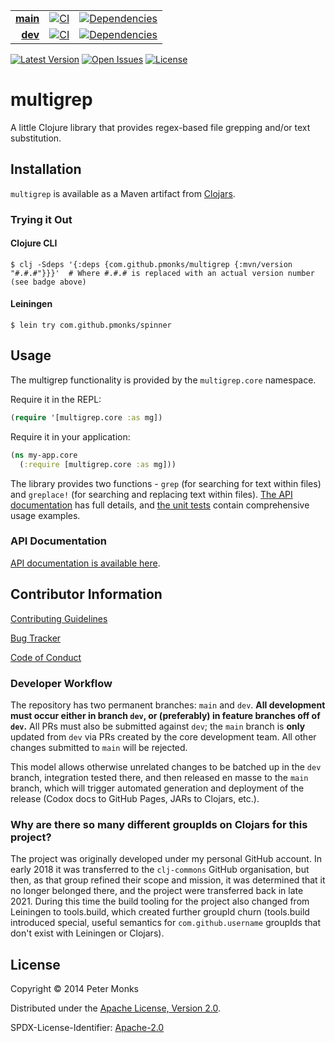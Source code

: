 | | | |
|---:|:---:|:---:|
| [**main**](https://github.com/pmonks/multigrep/tree/main) | [![CI](https://github.com/pmonks/multigrep/workflows/CI/badge.svg?branch=main)](https://github.com/pmonks/multigrep/actions?query=workflow%3ACI+branch%3Amain) | [![Dependencies](https://github.com/pmonks/multigrep/workflows/dependencies/badge.svg?branch=main)](https://github.com/pmonks/multigrep/actions?query=workflow%3Adependencies+branch%3Amain) |
| [**dev**](https://github.com/pmonks/multigrep/tree/dev) | [![CI](https://github.com/pmonks/multigrep/workflows/CI/badge.svg?branch=dev)](https://github.com/pmonks/multigrep/actions?query=workflow%3ACI+branch%3Adev) | [![Dependencies](https://github.com/pmonks/multigrep/workflows/dependencies/badge.svg?branch=dev)](https://github.com/pmonks/multigrep/actions?query=workflow%3Adependencies+branch%3Adev) |

[![Latest Version](https://img.shields.io/clojars/v/com.github.pmonks/multigrep)](https://clojars.org/com.github.pmonks/multigrep/) [![Open Issues](https://img.shields.io/github/issues/pmonks/multigrep.svg)](https://github.com/pmonks/multigrep/issues) [![License](https://img.shields.io/github/license/pmonks/multigrep.svg)](https://github.com/pmonks/multigrep/blob/main/LICENSE)

# multigrep

A little Clojure library that provides regex-based file grepping and/or text substitution.

## Installation

`multigrep` is available as a Maven artifact from [Clojars](https://clojars.org/com.github.pmonks/multigrep).

### Trying it Out

#### Clojure CLI

```shell
$ clj -Sdeps '{:deps {com.github.pmonks/multigrep {:mvn/version "#.#.#"}}}'  # Where #.#.# is replaced with an actual version number (see badge above)
```

#### Leiningen

```shell
$ lein try com.github.pmonks/spinner
```

## Usage

The multigrep functionality is provided by the `multigrep.core` namespace.

Require it in the REPL:

```clojure
(require '[multigrep.core :as mg])
```

Require it in your application:

```clojure
(ns my-app.core
  (:require [multigrep.core :as mg]))
```

The library provides two functions - `grep` (for searching for text within files) and `greplace!` (for searching and replacing text within files).
[The API documentation](https://pmonks.github.io/multigrep/) has full details, and [the unit tests](https://github.com/pmonks/multigrep/blob/main/test/multigrep/core_test.clj) contain comprehensive usage examples.

### API Documentation

[API documentation is available here](https://pmonks.github.io/multigrep/).

## Contributor Information

[Contributing Guidelines](https://github.com/pmonks/multigrep/blob/main/.github/CONTRIBUTING.md)

[Bug Tracker](https://github.com/pmonks/multigrep/issues)

[Code of Conduct](https://github.com/pmonks/multigrep/blob/main/.github/CODE_OF_CONDUCT.md)

### Developer Workflow

The repository has two permanent branches: `main` and `dev`.  **All development must occur either in branch `dev`, or (preferably) in feature branches off of `dev`.**  All PRs must also be submitted against `dev`; the `main` branch is **only** updated from `dev` via PRs created by the core development team.  All other changes submitted to `main` will be rejected.

This model allows otherwise unrelated changes to be batched up in the `dev` branch, integration tested there, and then released en masse to the `main` branch, which will trigger automated generation and deployment of the release (Codox docs to GitHub Pages, JARs to Clojars, etc.).

### Why are there so many different groupIds on Clojars for this project?

The project was originally developed under my personal GitHub account.  In early 2018 it was transferred to the `clj-commons` GitHub organisation, but then, as that group refined their scope and mission, it was determined that it no longer belonged there, and the project were transferred back in late 2021.  During this time the build tooling for the project also changed from Leiningen to tools.build, which created further groupId churn (tools.build introduced special, useful semantics for `com.github.username` groupIds that don't exist with Leiningen or Clojars).

## License

Copyright © 2014 Peter Monks

Distributed under the [Apache License, Version 2.0](http://www.apache.org/licenses/LICENSE-2.0).

SPDX-License-Identifier: [Apache-2.0](https://spdx.org/licenses/Apache-2.0)
